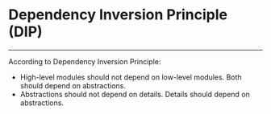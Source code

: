 # Dependency Inversion Principle (DIP)
---

According to Dependency Inversion Principle:
- High-level modules should not depend on low-level modules. Both should depend on abstractions.
- Abstractions should not depend on details.  Details should depend on abstractions.